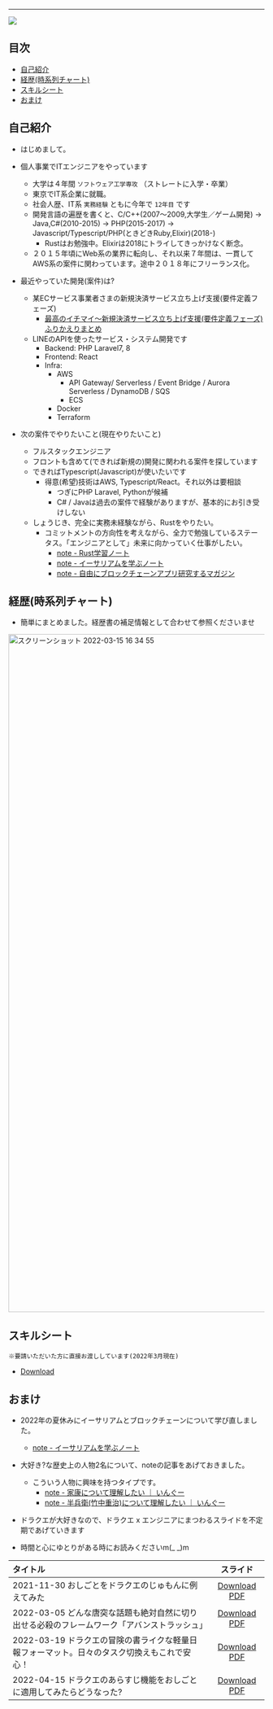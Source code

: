 ----
<meta http-equiv='Content-Type' content='text/html; charset=utf-8' />

<img src="https://user-images.githubusercontent.com/14959592/158327618-85604837-aceb-4304-ba70-5bbc268b7035.png"/>

## 目次

- [自己紹介](#自己紹介)
- [経歴(時系列チャート)](#経歴時系列チャート)
- [スキルシート](#スキルシート)
- [おまけ](#おまけ)

## 自己紹介

- はじめまして。

- 個人事業でITエンジニアをやっています
  - 大学は４年間 `ソフトウェア工学専攻` （ストレートに入学・卒業）
  - 東京でIT系企業に就職。
  - 社会人歴、IT系 `実務経験` ともに今年で `12年目` です
  - 開発言語の遍歴を書くと、C/C++(2007～2009,大学生／ゲーム開発) -> Java,C#(2010-2015) -> PHP(2015-2017) -> Javascript/Typescript/PHP(ときどきRuby,Elixir)(2018-)
    - Rustはお勉強中。Elixirは2018にトライしてきっかけなく断念。
  - ２０１５年頃にWeb系の業界に転向し、それ以来７年間は、一貫してAWS系の案件に関わっています。途中２０１８年にフリーランス化。

- 最近やっていた開発(案件)は?
  - 某ECサービス事業者さまの新規決済サービス立ち上げ支援(要件定義フェーズ)
    - [最高のイチマイ～新規決済サービス立ち上げ支援(要件定義フェーズ) ふりかえりまとめ](./ichimai-202206.pdf?raw=true)
  - LINEのAPIを使ったサービス・システム開発です
    - Backend: PHP Laravel7, 8
    - Frontend: React
    - Infra: 
       - AWS 
           - API Gateway/ Serverless / Event Bridge / Aurora Serverless / DynamoDB / SQS 
           - ECS
       - Docker
       - Terraform

- 次の案件でやりたいこと(現在やりたいこと)
  - フルスタックエンジニア
  - フロントも含めて(できれば新規の)開発に関われる案件を探しています
  - できればTypescript(Javascript)が使いたいです
    - 得意(希望)技術はAWS, Typescript/React。それ以外は要相談 
        - つぎにPHP Laravel, Pythonが候補
        - C# / Javaは過去の案件で経験がありますが、基本的にお引き受けしない
  - しょうじき、完全に実務未経験ながら、Rustをやりたい。
    - コミットメントの方向性を考えながら、全力で勉強しているステータス。「エンジニアとして」未来に向かっていく仕事がしたい。
      - [note - Rust学習ノート](https://note.com/efujikawa/m/m0a8f4652a667)
      - [note - イーサリアムを学ぶノート](https://note.com/efujikawa/m/m47203006ff7d)
      - [note - 自由にブロックチェーンアプリ研究するマガジン](https://note.com/efujikawa/m/m970875a701ac)

## 経歴(時系列チャート)

- 簡単にまとめました。経歴書の補足情報として合わせて参照くださいませ

<img width="1333" alt="スクリーンショット 2022-03-15 16 34 55" src="https://user-images.githubusercontent.com/14959592/158328690-b936ab9c-4b3e-40a7-ac7b-f50d5a61cd15.png">

## スキルシート

`※要請いただいた方に直接お渡ししています(2022年3月現在)`

- [Download](https://github.com/Eigo-Mt-Fuji/efg-confidential/blob/main/skillsheet/e-fujikawa-engineer.pdf)

## おまけ

- 2022年の夏休みにイーサリアムとブロックチェーンについて学び直しました。
  - [note - イーサリアムを学ぶノート](https://note.com/efujikawa/m/m47203006ff7d)
- 大好き?な歴史上の人物2名について、noteの記事をあげておきました。
  - こういう人物に興味を持つタイプです。
    - [note - 家康について理解したい ｜ いんぐー](https://note.com/efujikawa/n/ned0d25556ef6?magazine_key=mc78cb16e633c)
    - [note - 半兵衛(竹中重治)について理解したい ｜ いんぐー](https://note.com/efujikawa/n/ne320a0e67e90?magazine_key=mc78cb16e633c)

- ドラクエが大好きなので、ドラクエ x エンジニアにまつわるスライドを不定期であげていきます
- 時間と心にゆとりがある時にお読みくださいm(_ _)m

|タイトル|スライド|
|:----|:----:|
| 2021-11-30 おしごとをドラクエのじゅもんに例えてみた | [Download PDF](./dq-spell.pdf?raw=true) |
| 2022-03-05 どんな唐突な話題も絶対自然に切り出せる必殺のフレームワーク「アバンストラッシュ」| [Download PDF](./abanstrash.pdf?raw=true) |
| 2022-03-19 ドラクエの冒険の書ライクな軽量日報フォーマット。日々のタスク切換えもこれで安心！ | [Download PDF](./oinori.pdf?raw=true) |
| 2022-04-15 ドラクエのあらすじ機能をおしごとに適用してみたらどうなった? | [Download PDF](./arasuji.pdf?raw=true) |

